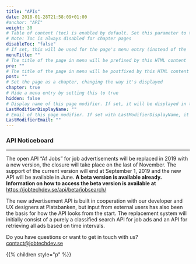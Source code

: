 ```yaml
---
title: "APIs"
date: 2018-01-28T21:58:09+01:00
#anchor: "API"
weight: 30
# Table of content (toc) is enabled by default. Set this parameter to true to disable it.
# Note: Toc is always disabled for chapter pages
disableToc: "false"
# If set, this will be used for the page's menu entry (instead of the `title` attribute)
menuTitle: ""
# The title of the page in menu will be prefixed by this HTML content
pre: ""
# The title of the page in menu will be postfixed by this HTML content
post: ""
# Set the page as a chapter, changing the way it's displayed
chapter: true
# Hide a menu entry by setting this to true
hidden: false
# Display name of this page modifier. If set, it will be displayed in the footer.
LastModifierDisplayName: ""
# Email of this page modifier. If set with LastModifierDisplayName, it will be displayed in the footer
LastModifierEmail: ""
---
```

### API Noticeboard
<hr>



The open API “Af Jobs” for job advertisements will be replaced in 2019 with a new version, the closure will take place on the last of November. The support of the current version will end at September 1, 2019 and the new API will be available in June. <b> A beta version is available already.
Information on how to access the beta version is available at </b> [ https://jobtechdev.se/api/beta/jobsearch/ ](/api/beta/jobsearch/)
 

The new advertisement API is built in cooperation with our developer and UX designers at Platsbanken, but input from external users has also been the basis for how the API looks from the start.
The replacement system will initially consist of a purely a classified search API for job ads and an API for retrieving all ads based on time intervals.

Do you have questions or want  to get in touch with us?  
<contact@jobtechdev.se>

{{% children style="p" %}}